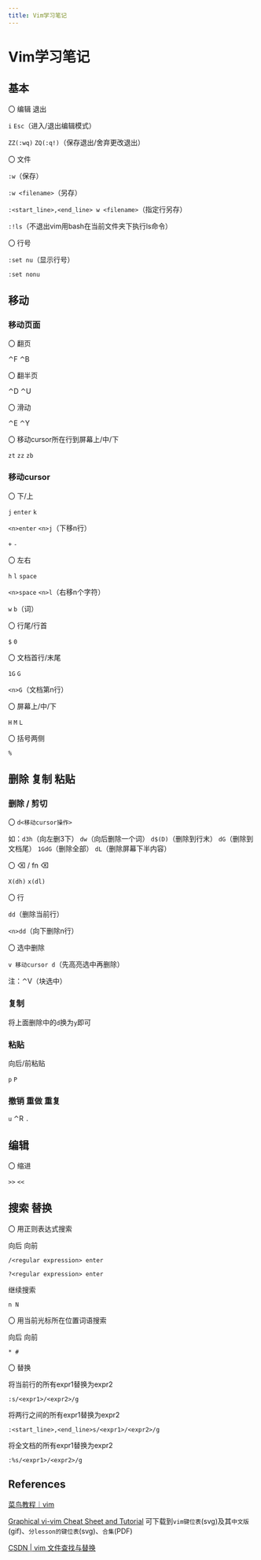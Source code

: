 ```yaml
---
title: Vim学习笔记
---
```


# Vim学习笔记

## 基本

〇 编辑 退出

`i` `Esc`（进入/退出编辑模式）

`ZZ(:wq)` `ZQ(:q!)`（保存退出/舍弃更改退出）

〇 文件

`:w`（保存）

`:w <filename>`（另存）

`:<start_line>,<end_line> w <filename>`（指定行另存）

`:!ls`（不退出vim用bash在当前文件夹下执行ls命令）

〇 行号

`:set nu`（显示行号）

`:set nonu`

## 移动

### 移动页面

〇 翻页

⌃F ⌃B

〇 翻半页

⌃D ⌃U

〇 滑动

⌃E ⌃Y

〇 移动cursor所在行到屏幕上/中/下

`zt` `zz` `zb`

### 移动cursor

〇 下/上

`j` `enter` `k`

`<n>enter` `<n>j`（下移n行）

`+` `-`

〇 左右

`h` `l` `space`

`<n>space` `<n>l`（右移n个字符）

`w` `b`（词）

〇 行尾/行首

`$` `0`

〇 文档首行/末尾

`1G` `G`

`<n>G`（文档第n行）

〇 屏幕上/中/下

`H` `M` `L`

〇 括号两侧

`%`

## 删除 复制 粘贴

### 删除 / 剪切

〇 `d<移动cursor操作>`

如：`d3h`（向左删3下） `dw`（向后删除一个词） `d$(D)`（删除到行末） `dG`（删除到文档尾） `1GdG`（删除全部） `dL`（删除屏幕下半内容）

〇 ⌫ / fn ⌫ 

`X(dh)` `x(dl)`

〇 行

`dd`（删除当前行）

`<n>dd`（向下删除n行）

〇 选中删除

`v 移动cursor d`（先高亮选中再删除）

注：⌃V（块选中）

### 复制

将上面删除中的`d`换为`y`即可

### 粘贴

向后/前粘贴

`p` `P`

### 撤销 重做 重复

`u` ⌃R `.`

## 编辑

〇 缩进

`>>` `<<`

## 搜索 替换

〇 用正则表达式搜索

向后 向前

`/<regular expression> enter`

`?<regular expression> enter`

继续搜索

`n N`

〇 用当前光标所在位置词语搜索

向后 向前

`* #`

〇 替换

将当前行的所有expr1替换为expr2

`:s/<expr1>/<expr2>/g`

将两行之间的所有expr1替换为expr2

`:<start_line>,<end_line>s/<expr1>/<expr2>/g`

将全文档的所有expr1替换为expr2

`:%s/<expr1>/<expr2>/g`

## References

[菜鸟教程｜vim](https://www.runoob.com/linux/linux-vim.html)

[Graphical vi-vim Cheat Sheet and Tutorial](http://www.viemu.com/a_vi_vim_graphical_cheat_sheet_tutorial.html)
可下载到`vim键位表`(svg)及其`中文版`(gif)、`分lesson的键位表`(svg)、`合集`(PDF)

[CSDN | vim 文件查找与替换](https://blog.csdn.net/cbaln0/article/details/87979056)
